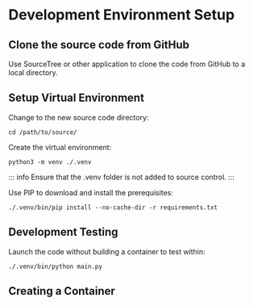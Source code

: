 # Development Environment Setup

## Clone the source code from GitHub

Use SourceTree or other application to clone the code from GitHub to a local directory.

## Setup Virtual Environment

Change to the new source code directory:

`cd /path/to/source/`

Create the virtual environment:

`python3 -m venv ./.venv`

::: info
Ensure that the .venv folder is not added to source control.
:::

Use PIP to download and install the prerequisites:

`./.venv/bin/pip install --no-cache-dir -r requirements.txt`

## Development Testing

Launch the code without building a container to test within:

`./.venv/bin/python main.py`


## Creating a Container
